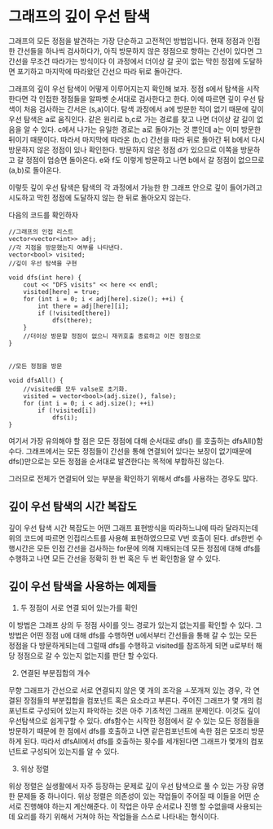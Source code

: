 # 그래프의 깊이 우선 탐색

그래프의 모든 정점을 발견하는 가장 단순하고 고전적인 방법입니다. 현재 정점과 인접한 간선들을 하나씩 검사하다가, 아직 방문하지 않은 정점으로 향하는 간선이 있다면 그 간선을 무조건 따라가는 방식이다
이 과정에서 더이상 갈 곳이 없는 막힌 정점에 도달하면 포기하고 마지막에 따라왔던 간선으 따라 뒤로 돌아간다.

그래프의 깊이 우선 탐색이 어떻게 이루어지는지 확인해 보자. 정점 s에서 탐색을 시작한다면 각 인접한 정점들을 알파벳 순서대로 검사한다고 한다. 이에 따르면 깊이 우선 탐색이 처음 검사하는 간서은 (s,a)이다. 탐색 과정에서 a에 방문한 적이 없기 때문에 깊이 우선 탐색은 a로 움직인다. 같은 원리로 b,c로 가는 경로를 찾고 나면 더이상 갈 길이 없음을 알 수 있다. c에서 나가는 유일한 경로는 a로 돌아가는 것 뿐인데 a는 이미 방문한 뒤이기 때문이다. 따라서 마지막에 따라온 (b,c) 간선을 따라 뒤로 돌아간 뒤 b에서 다시 방문하지 않은 정점이 있나 확인한다. 방문하지 않은 정점 d가 있으므로 이쪽을 방문하고 갈 정점이 업승면 돌아온다. 
e와 f도 이렇게 방문하고 나면 b에서 갈 정점이 없으므로 (a,b)로 돌아온다.

이렇듯 깊이 우선 탐색은 탐색의 각 과정에서 가능한 한 그래프 안으로 깊이 들어가려고 시도하고 막힌 정점에 도달하지 않는 한 뒤로 돌아오지 않는다.

다음의 코드를 확인하자

```
//그래프의 인접 리스트
vector<vector<int>> adj;
//각 지점을 방문했는지 여부를 나타낸다.
vector<bool> visited;
//깊이 우선 탐색을 구현

void dfs(int here) {
	cout << "DFS visits" << here << endl;
	visited[here] = true;
	for (int i = 0; i < adj[here].size(); ++i) {
		int there = adj[here][i];
		if (!visited[there])
			dfs(there);
	}
	//더이상 방문할 정점이 없으니 재귀호출 종료하고 이전 정점으로
}


//모든 정점을 방문

void dfsAll() {
	//visited를 모두 valse로 초기화.
	visited = vector<bool>(adj.size(), false);
	for (int i = 0; i < adj.size(); ++i)
		if (!visited[i])
			dfs(i);   
}
```
여기서 가장 유의해야 할 점은 모든 정점에 대해 순서대로 dfs() 를 호출하는 dfsAll()함수다. 그래프에서는 모든 정점들이 간선을 통해 연결되어 있다는 보장이 없기때문에 dfs()만으로는 모든 정점을 순서대로 발견한다는 목적에 부합하진 않는다.

그러므로 전체가 연결되어 있는 부분을 확인하기 위해서 dfs를 사용하는 경우도 많다.

## 깊이 우선 탐색의 시간 복잡도

깊이 우선 탐색 시간 복잡도는 어떤 그래프 표현방식을 따라하느냐에 따라 달라지는데 위의 코드에 따르면 인접리스트를 사용해 표현하였으므로 V번 호출이 된다. dfs한번 수행시간은 모든 인접 간선을 검사하는 for문에 의해 지배되는데 모든 정점에 대해 dfs를 수행하고 나면 모든 간선을 정확히 한 번 혹은 두 번 확인함을 알 수 있다.

## 깊이 우선 탐색을 사용하는 예제들

1. 두 정점이 서로 연결 되어 있는가를 확인

이 방법은 그래프 상의 두 정점 사이를 잇느 경로가 있는지 없는지를 확인할 수 있다. 그 방법은 어떤 정점 u에 대해 dfs를 수행하면 u에서부터 간선들을 통해 갈 수 있는 모든 정점을 다 방문하게되는데 그럴때 dfs를 수행하고 visited를 참조하게 되면 u로부터 해당 정점으로 갈 수 있는지 없는지를 판단 할 수있다.

2. 연결된 부분집합의 개수 

무향 그래프가 간선으로 서로 연결되지 않은 몇 개의 조각을 ㅗ쪼개져 있는 경우, 각 연결된 장점들의 부분집합을 컴포넌트 혹은 요소라고 부른다. 주어진 그래프가 몇 개의 컴포넌트로 구성되어 있는지 파악하는 것은 아주 기초적인 그래프 문제인다. 이것도 깊이 우선탐색으로 쉽게구할 수 있다. dfs함수는 시작한 정점에서 갈 수 있는 모든 정점들을 방문하기 때문에 한 점에서 dfs를 호출하고 나면 같은컴포넌트에 속한 점은 모조리 방문하게 된다. 따라서 dfsAll에서 dfs를 호출하는 횟수를 세개된다면 그래프가 몇개의 컴포넌트로 구성되어 있는지를 알 수 있다.

3. 위상 정렬

위상 정렬은 실생활에서 자주 등장하는 문제로 깊이 우선 탐색으로 풀 수 있는 가장 유명한 문제들 중 하나이다. 위상 정렬은 의존성이 있는 작업들이 주어질 때 이들을 어떤 순서로 진행해야 하는지 계산해준다. 이 작업은 아무 순서로나 진행 할 수없을때 사용되는데 요리를 하기 위해서 거쳐야 하는 작업들을 스스로 나타내는 형식이다.